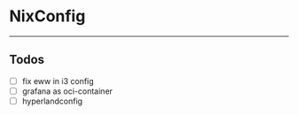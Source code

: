 # NixConfig
---
## Todos

-[ ] fix eww in i3 config
-[ ] grafana as oci-container
-[ ] hyperlandconfig 
